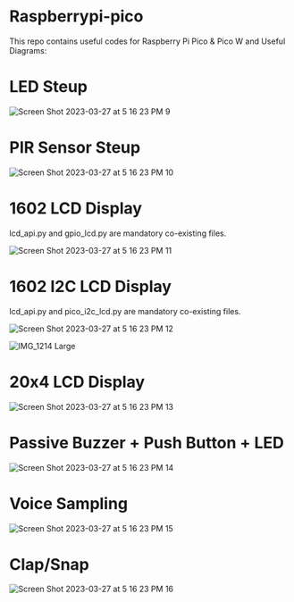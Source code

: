 # Raspberrypi-pico
This repo contains useful codes for Raspberry Pi Pico &amp; Pico W
and Useful Diagrams:

# LED Steup

![Screen Shot 2023-03-27 at 5 16 23 PM 9](https://user-images.githubusercontent.com/87240174/232924468-4986da66-5168-4e01-9d3e-d4466e966788.jpg)

# PIR Sensor Steup

![Screen Shot 2023-03-27 at 5 16 23 PM 10](https://user-images.githubusercontent.com/87240174/232950443-60e9ffaf-e6e9-477e-b5a5-6698a4897cf5.jpg)

# 1602 LCD Display
lcd_api.py and gpio_lcd.py are mandatory co-existing files.

![Screen Shot 2023-03-27 at 5 16 23 PM 11](https://user-images.githubusercontent.com/87240174/232972611-e44879ec-a08d-44f9-ba8e-814996be8633.jpg)

# 1602 I2C LCD Display
lcd_api.py and pico_i2c_lcd.py are mandatory co-existing files.

![Screen Shot 2023-03-27 at 5 16 23 PM 12](https://user-images.githubusercontent.com/87240174/232972652-7660b889-7dca-4ebb-b03f-bc949c65da81.jpg)

![IMG_1214 Large](https://user-images.githubusercontent.com/87240174/233116620-ee2f9a0e-af0c-46c0-a2ec-c0bc7632b5d8.jpeg)

# 20x4 LCD Display

![Screen Shot 2023-03-27 at 5 16 23 PM 13](https://user-images.githubusercontent.com/87240174/233153513-72df9331-2981-4a2f-b6f3-5855f295d73e.jpg)

# Passive Buzzer + Push Button + LED

![Screen Shot 2023-03-27 at 5 16 23 PM 14](https://user-images.githubusercontent.com/87240174/233186262-38d13717-1f96-482d-a982-cfe62a2afa80.jpg)

# Voice Sampling

![Screen Shot 2023-03-27 at 5 16 23 PM 15](https://user-images.githubusercontent.com/87240174/233384611-46b0d0cd-aaa6-40da-995e-a3a22def54c2.jpg)

# Clap/Snap

![Screen Shot 2023-03-27 at 5 16 23 PM 16](https://user-images.githubusercontent.com/87240174/233384716-e1226433-299b-4e40-a563-942d0d9ddd2d.jpg)

